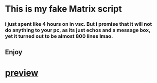 # This is my fake Matrix script 
### i just spent like 4 hours on in vsc. But i promise that it will not do anything to your pc, as its just echos and a message box, yet it turned out to be almost 800 lines lmao.
## Enjoy
# [preview](https://i.imgur.com/2nxV6vt.mp4)
